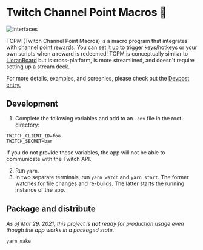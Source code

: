 # Twitch Channel Point Macros 🚀

![Interfaces](https://i.imgur.com/tgpd7tz.png)

TCPM (Twitch Channel Point Macros) is a macro program that integrates with channel point rewards. You can set it up to trigger keys/hotkeys or your own scripts when a reward is redeemed! TCPM is conceptually similar to [LioranBoard](https://christinna9031.github.io/LBDocumentation/) but is cross-platform, is more streamlined, and doesn't require setting up a stream deck.

For more details, examples, and screenies, please check out the [Devpost entry.](https://devpost.com/software/channel-points-controller)


## Development

1. Complete the following variables and add to an `.env` file in the root directory:
```
TWITCH_CLIENT_ID=foo
TWITCH_SECRET=bar
```
If you do not provide these variables, the app will not be able to communicate with the Twitch API.

2. Run `yarn`.
3. In two separate terminals, run `yarn watch` and `yarn start`. The former watches for file changes and re-builds. The latter starts the running instance of the app.

## Package and distribute

_As of Mar 29, 2021, this project is **not** ready for production usage even though the app works in a packaged state._

```
yarn make
```
